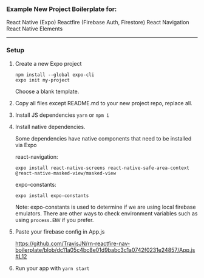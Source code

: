 ### Example New Project Boilerplate for:

React Native (Expo)
Reactfire (Firebase Auth, Firestore)
React Navigation
React Native Elements

---

### Setup

1. Create a new Expo project

   ```
   npm install --global expo-cli
   expo init my-project
   ```

   Choose a blank template.

2. Copy all files except README.md to your new project repo, replace all.

3. Install JS dependencies
   `yarn` or `npm i`

4. Install native dependencies.

   Some dependencies have native components that need to be installed via Expo

   react-navigation:

   ```
   expo install react-native-screens react-native-safe-area-context @react-native-masked-view/masked-view
   ```

   expo-constants:

   ```
   expo install expo-constants
   ```

   Note: expo-constants is used to determine if we are using local firebase emulators. There are other ways to check environment variables such as using `process.ENV` if you prefer.

5. Paste your firebase config in App.js

   https://github.com/TravisJN/rn-reactfire-nav-boilerplate/blob/dc11a05c4bc8e01d9babc3c1a0742f0231e24857/App.js#L12

6. Run your app with `yarn start`
